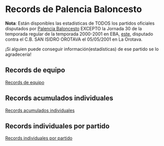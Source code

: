# Records de Palencia Baloncesto

**Nota**: Están disponibles las estadísticas de TODOS los partidos oficiales disputados por [Palencia Baloncesto](https://zunderpalencia.com) EXCEPTO la Jornada 30 de la temporada regular de la temporada 2000-2001 en EBA, [este](https://baloncestoenvivo.feb.es/partido/35797), disputado contra el  C.B. SAN ISIDRO OROTAVA  el 05/05/2001 en La Orotava.

¡Si alguien puede conseguir información(estadísticas) de ese partido se lo agradecería!

## Records de equipo
[Records de equipo](records_equipo.md)

## Records acumulados individuales
[Records acumulados individuales](records_individuales_acumulados.md)

## Records individuales por partido
[Records individuales por partido](records_individuales_partidos.md)